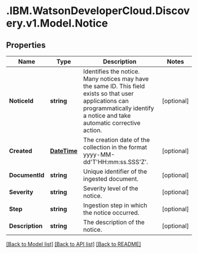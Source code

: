# .IBM.WatsonDeveloperCloud.Discovery.v1.Model.Notice
## Properties

Name | Type | Description | Notes
------------ | ------------- | ------------- | -------------
**NoticeId** | **string** | Identifies the notice. Many notices may have the same ID. This field exists so that user applications can programmatically identify a notice and take automatic corrective action. | [optional] 
**Created** | [**DateTime**](DateTime.md) | The creation date of the collection in the format yyyy-MM-dd'T'HH:mm:ss.SSS'Z'. | [optional] 
**DocumentId** | **string** | Unique identifier of the ingested document. | [optional] 
**Severity** | **string** | Severity level of the notice. | [optional] 
**Step** | **string** | Ingestion step in which the notice occurred. | [optional] 
**Description** | **string** | The description of the notice. | [optional] 

[[Back to Model list]](../README.md#documentation-for-models) [[Back to API list]](../README.md#documentation-for-api-endpoints) [[Back to README]](../README.md)

